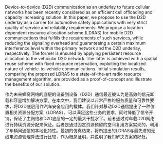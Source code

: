 Device-to-device (D2D) communication as an underlay to future cellular networks has been recently considered as an efficient cell offloading and capacity increasing solution. In this paper, we propose to use the D2D underlay as a carrier for automotive safety applications with very strict quality of service and reliability requirements. We propose a location dependent resource allocation scheme (LDRAS) for mobile D2D communications that fulfills the requirements of such services, while reducing the signaling overhead and guaranteeing a certain maximum interference level within the primary network and the D2D underlay, respectively. The former is ensured by applying persistent resource allocation to the vehicular D2D network. The latter is achieved with a spatial reuse scheme with fixed resource reservation, exploiting the localized nature of vehicle-to-vehicle communications. Initial simulation results, comparing the proposed LDRAS to a state-of-the-art radio resource management algorithm, are provided as a proof-of-concept and illustrate the benefits of our solution.

作为未来蜂窝网络的底层的设备到设备（D2D）通信最近被认为是高效的信元卸载和容量增加解决方案。在本文中，我们建议以非常严格的服务质量和可靠性要求，将D2D底层用作汽车安全应用的载体。我们针对移动D2D通信提出了一种位置相关资源分配方案（LDRAS），可以满足这些业务的要求，同时降低了信令开销，保证了主网络和D2D底层的一定的最大干扰水平。前者通过对车载D2D网络进行持续资源分配来保证。后者是通过固定资源预留的空间复用方案实现的，利用了车辆间通信的本地化特性。最初的仿真结果，将所提出的LDRAS与最先进的无线电资源管理算法进行比较，作为概念证明，并说明了我们解决方案的好处。